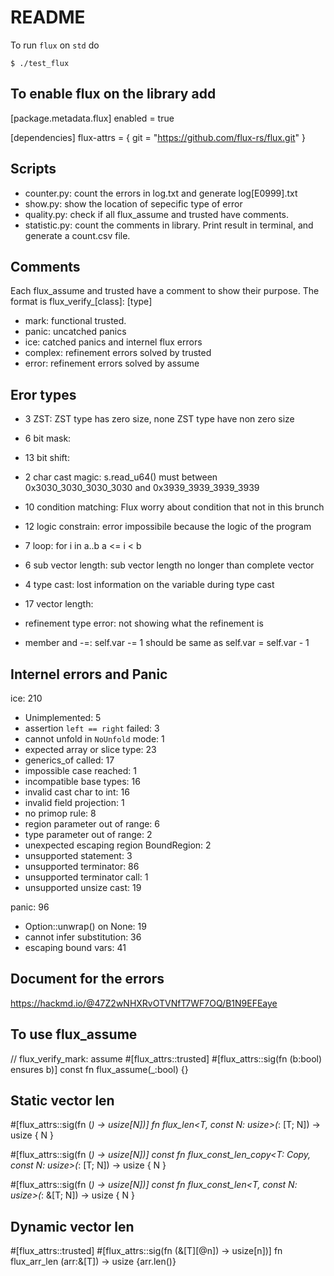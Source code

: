 # README 

To run `flux` on `std` do 

```
$ ./test_flux
```

## To enable flux on the library add 

[package.metadata.flux]
enabled = true

[dependencies]
flux-attrs = { git = "https://github.com/flux-rs/flux.git" }

## Scripts

  - counter.py: count the errors in log.txt and generate log\[E0999\].txt
  - show.py: show the location of sepecific type of error
  - quality.py: check if all flux_assume and trusted have comments.
  - statistic.py: count the comments in library. Print result in terminal, and generate a count.csv file.

## Comments

Each flux_assume and trusted have a comment to show their purpose. The format is flux_verify_\[class\]: \[type\]
  - mark: functional trusted.
  - panic: uncatched panics
  - ice: catched panics and internel flux errors
  - complex: refinement errors solved by trusted
  - error: refinement errors solved by assume

## Eror types

  - 3 ZST: ZST type has zero size, none ZST type have non zero size
  - 6 bit mask: 
  - 13 bit shift: 
  - 2 char cast magic: s.read_u64() must between 0x3030_3030_3030_3030 and 0x3939_3939_3939_3939
  - 10 condition matching: Flux worry about condition that not in this brunch
  - 12 logic constrain: error impossibile because the logic of the program
  - 7 loop: for i in a..b a <= i < b
  - 6 sub vector length: sub vector length no longer than complete vector
  - 4 type cast: lost information on the variable during type cast
  - 17 vector length: 

  - refinement type error: not showing what the refinement is
  - member and -=: self.var -= 1 should be same as self.var = self.var - 1

## Internel errors and Panic
ice: 210
  - Unimplemented: 5
  - assertion `left == right` failed: 3
  - cannot unfold in `NoUnfold` mode: 1
  - expected array or slice type: 23
  - generics_of called: 17
  - impossible case reached: 1
  - incompatible base types: 16
  - invalid cast char to int: 16
  - invalid field projection: 1
  - no primop rule: 8
  - region parameter out of range: 6
  - type parameter out of range: 2
  - unexpected escaping region BoundRegion: 2
  - unsupported statement: 3
  - unsupported terminator: 86
  - unsupported terminator call: 1
  - unsupported unsize cast: 19

panic: 96
  - Option::unwrap() on None: 19
  - cannot infer substitution: 36
  - escaping bound vars: 41

## Document for the errors
  https://hackmd.io/@47Z2wNHXRvOTVNfT7WF7OQ/B1N9EFEaye

## To use flux_assume
// flux_verify_mark: assume
#[flux_attrs::trusted]
#[flux_attrs::sig(fn (b:bool) ensures b)]
const fn flux_assume(_:bool) {}

## Static vector len
#[flux_attrs::sig(fn (_) -> usize[N])]
fn flux_len<T, const N: usize>(_: [T; N]) -> usize {
    N
}

#[flux_attrs::sig(fn (_) -> usize[N])]
const fn flux_const_len_copy<T: Copy, const N: usize>(_: [T; N]) -> usize {
    N
}

#[flux_attrs::sig(fn (_) -> usize[N])]
const fn flux_const_len<T, const N: usize>(_: &[T; N]) -> usize {
    N
}

## Dynamic vector len
#[flux_attrs::trusted]
#[flux_attrs::sig(fn (&[T][@n]) -> usize[n])]
fn flux_arr_len<T> (arr:&[T]) -> usize {arr.len()}
